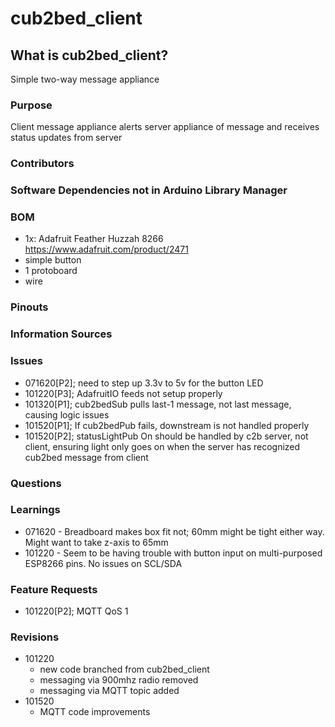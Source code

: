 # cub2bed_client
## What is cub2bed_client? 
Simple two-way message appliance

### Purpose
Client message appliance alerts server appliance of message and receives status updates from server

### Contributors

### Software Dependencies not in Arduino Library Manager

### BOM
- 1x: Adafruit Feather Huzzah 8266 https://www.adafruit.com/product/2471
- simple button
- 1 protoboard
- wire

### Pinouts

### Information Sources

### Issues
- 071620[P2]; need to step up 3.3v to 5v for the button LED
- 101220[P3]; AdafruitIO feeds not setup properly
- 101320[P1]; cub2bedSub pulls last-1 message, not last message, causing logic issues
- 101520[P1]; If cub2bedPub fails, downstream is not handled properly
- 101520[P2]; statusLightPub On should be handled by c2b server, not client, ensuring light only goes on when the server has recognized cub2bed message from client

### Questions

### Learnings
- 071620 - Breadboard makes box fit not; 60mm might be tight either way. Might want to take z-axis to 65mm
- 101220 - Seem to be having trouble with button input on multi-purposed ESP8266 pins. No issues on SCL/SDA

### Feature Requests
- 101220[P2]; MQTT QoS 1
 
### Revisions
- 101220
	- new code branched from cub2bed_client
	- messaging via 900mhz radio removed
	- messaging via MQTT topic added
- 101520
	- MQTT code improvements